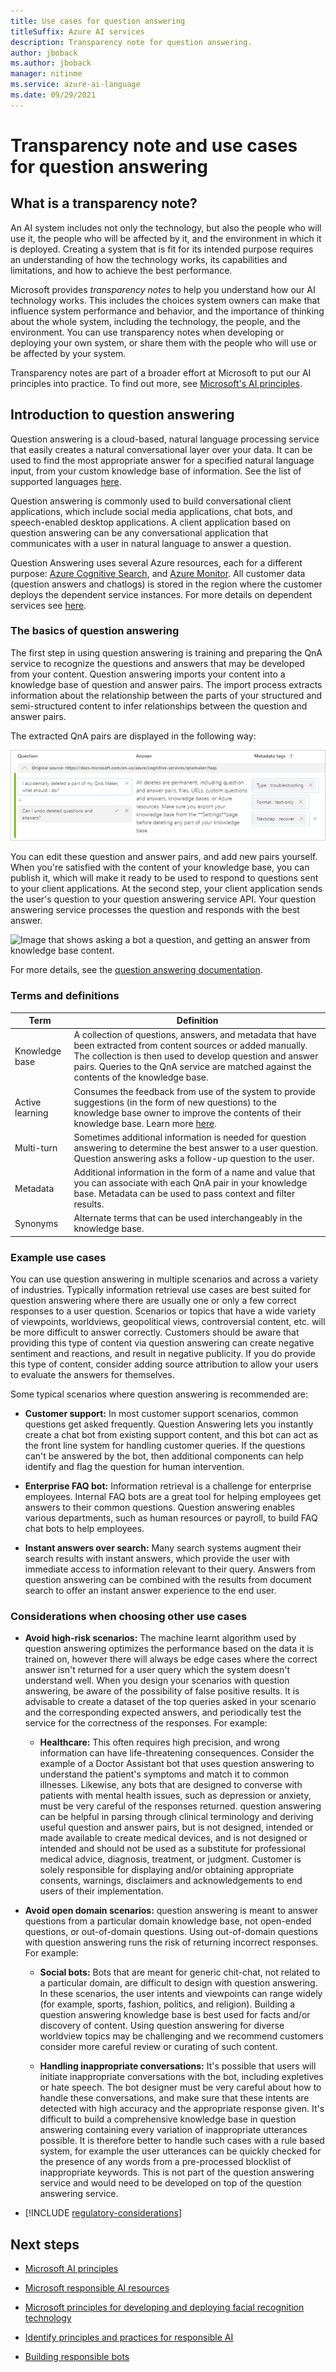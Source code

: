 ```yaml
---
title: Use cases for question answering
titleSuffix: Azure AI services
description: Transparency note for question answering.
author: jboback
ms.author: jboback
manager: nitinme
ms.service: azure-ai-language
ms.date: 09/29/2021
---
```


# Transparency note and use cases for question answering

## What is a transparency note?

An AI system includes not only the technology, but also the people who will use it, the people who will be affected by it, and the environment in which it is deployed. Creating a system that is fit for its intended purpose requires an understanding of how the technology works, its capabilities and limitations, and how to achieve the best performance.

Microsoft provides *transparency notes* to help you understand how our AI technology works. This includes the choices system owners can make that influence system performance and behavior, and the importance of thinking about the whole system, including the technology, the people, and the environment. You can use transparency notes when developing or deploying your own system, or share them with the people who will use or be affected by your system.

Transparency notes are part of a broader effort at Microsoft to put our AI principles into practice. To find out more, see [Microsoft's AI principles](https://www.microsoft.com/ai/responsible-ai).

## Introduction to question answering

Question answering is a cloud-based, natural language processing service that easily creates a natural conversational layer over your data. It can be used to find the most appropriate answer for a specified natural language input, from your custom knowledge base of information. See the list of supported languages [here](/azure/ai-services/language-service/question-answering/language-support).

Question answering is commonly used to build conversational client applications, which include social media applications, chat bots, and speech-enabled desktop applications. A client application based on question answering can be any conversational application that communicates with a user in natural language to answer a question.

Question Answering uses several Azure resources, each for a different purpose: [Azure Cognitive Search](/azure/ai-services/qnamaker/concepts/azure-resources#cognitive-search-resource), and [Azure Monitor](/azure/ai-services/language-service/question-answering/how-to/analytics). All customer data (question answers and chatlogs) is stored in the region where the customer deploys the dependent service instances. For more details on dependent services see [here](/azure/ai-services/language-service/question-answering/concepts/plan).

### The basics of question answering

The first step in using question answering is training and preparing the QnA service to recognize the questions and answers that may be developed from your content.  Question answering imports your content into a knowledge base of question and answer pairs. The import process extracts information about the relationship between the parts of your structured and semi-structured content to infer relationships between the question and answer pairs.

The extracted QnA pairs are displayed in the following way:

![Image of an example question and answer with metadata.](media\qna-table.png)

You can edit these question and answer pairs, and add new pairs yourself. When you're satisfied with the content of your knowledge base, you can publish it, which will make it ready to be used to respond to questions sent to your client applications. At the second step, your client application sends the user's question to your question answering service API. Your question answering service processes the question and responds with the best answer.

![Image that shows asking a bot a question, and getting an answer from knowledge base
content.](media\request-response.png)

For more details, see the [question answering documentation](/azure/ai-services/language-service/question-answering/overview).

### Terms and definitions

**Term**    |  **Definition**
------ | ------
Knowledge base   | A collection of questions, answers, and metadata that have been extracted from content sources or added manually. The collection is then used to develop question and answer pairs. Queries to the QnA service are matched against the contents of the knowledge base.
Active learning | Consumes the feedback from use of the system to provide suggestions (in the form of new questions) to the knowledge base owner to improve the contents of their knowledge base. Learn more [here](/azure/ai-services/language-service/question-answering/tutorials/active-learning).
Multi-turn | Sometimes additional information is needed for question answering to determine the best answer to a user question. Question answering asks a follow-up question to the user.
Metadata | Additional information in the form of a name and value that you can associate with each QnA pair in your knowledge base. Metadata can be used to pass context and filter results.
Synonyms  | Alternate terms that can be used interchangeably in the knowledge base.

### Example use cases

You can use question answering in multiple scenarios and across a variety of industries. Typically information retrieval use cases are best suited for question answering where there are usually one or only a few correct responses to a user question. Scenarios or topics that have a wide variety of viewpoints, worldviews, geopolitical views, controversial content, etc. will be more difficult to answer correctly. Customers should be aware that providing this type of content via question answering can create negative sentiment and reactions, and result in negative publicity. If you do provide this type of content, consider adding source attribution to allow your users to evaluate the answers for themselves.

Some typical scenarios where question answering is recommended are:

- **Customer support:** In most customer support scenarios, common questions get asked frequently. Question Answering lets you instantly create a chat bot from existing support content, and this bot can act as the front line system for handling customer queries. If the questions can't be answered by the bot, then additional components can help identify and flag the question for human intervention.

- **Enterprise FAQ bot:** Information retrieval is a challenge for enterprise employees. Internal FAQ bots are a great tool for helping employees get answers to their common questions. Question answering enables various departments, such as human resources or payroll, to build FAQ chat bots to help employees.

- **Instant answers over search:** Many search systems augment their search results with instant answers, which provide the user with immediate access to information relevant to their query. Answers from question answering can be combined with the results from document search to offer an instant answer experience to the end user.

### Considerations when choosing other use cases

* **Avoid high-risk scenarios:** The machine learnt algorithm used by question answering optimizes the performance based on the data it is trained on, however there will always be edge cases where the correct answer isn't returned for a user query which the system doesn't understand well. When you design your scenarios with question answering, be aware of the possibility of false positive results. It is advisable to create a dataset of the top queries asked in your scenario and the corresponding expected answers, and periodically test the service for the correctness of the responses. For example:

   * **Healthcare:** This often requires high precision, and wrong information can have life-threatening consequences. Consider the example of a Doctor Assistant bot that uses question answering to understand the patient's symptoms and match it to common illnesses.  Likewise, any bots that are designed to converse with patients with mental health issues, such as depression or anxiety, must be very careful of the responses returned. question answering can be helpful in parsing through clinical terminology and deriving useful question and answer pairs, but is not designed, intended or made available to create medical devices, and is not designed or intended and should not be used as a substitute for professional medical advice, diagnosis, treatment, or judgment. Customer is solely responsible for displaying and/or obtaining appropriate consents, warnings, disclaimers and acknowledgements to end users of their implementation.

* **Avoid open domain scenarios:** question answering is meant to answer questions from a particular domain knowledge base, not open-ended questions, or out-of-domain questions. Using out-of-domain questions with question answering runs the risk of returning incorrect responses. For example:

   * **Social bots:** Bots that are meant for generic chit-chat, not related to a particular domain, are difficult to design with question answering. In these scenarios, the user intents and viewpoints can range widely (for example, sports, fashion, politics, and religion). Building a question answering knowledge base is best used for facts and/or discovery of content.  Using question answering for diverse worldview topics may be challenging and we recommend customers consider more careful review or curating of such content.

  * **Handling inappropriate conversations:** It's possible that users will initiate inappropriate conversations with the bot, including expletives or hate speech. The bot designer must be very careful about how to handle these conversations, and make sure that these intents are detected with high accuracy and the appropriate response given. It's difficult to build a comprehensive knowledge base in question answering containing every variation of inappropriate utterances possible. It is therefore better to handle such cases with a rule based system, for example the user utterances can be quickly checked for the presence of any words from a pre-processed blocklist of inappropriate keywords. This is not part of the question answering service and would need to be developed on top of the question answering service. 

* [!INCLUDE [regulatory-considerations](..\includes\regulatory-considerations.md)]

## Next steps

* [Microsoft AI principles](https://www.microsoft.com/ai/responsible-ai)

* [Microsoft responsible AI resources](https://www.microsoft.com/ai/responsible-ai-resources)

* [Microsoft principles for developing and deploying facial recognition technology](https://blogs.microsoft.com/wp-content/uploads/prod/sites/5/2018/12/MSFT-Principles-on-Facial-Recognition.pdf)

* [Identify principles and practices for responsible AI](/training/paths/responsible-ai-business-principles/)

* [Building responsible bots](https://www.microsoft.com/research/uploads/prod/2018/11/Bot_Guidelines_Nov_2018.pdf)

